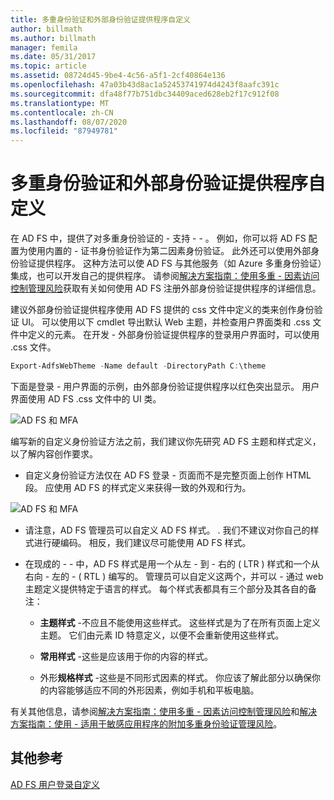 ```yaml
---
title: 多重身份验证和外部身份验证提供程序自定义
author: billmath
ms.author: billmath
manager: femila
ms.date: 05/31/2017
ms.topic: article
ms.assetid: 08724d45-9be4-4c56-a5f1-2cf40864e136
ms.openlocfilehash: 47a03b43d8ac1a52453741974d4243f8aafc391c
ms.sourcegitcommit: dfa48f77b751dbc34409aced628eb2f17c912f08
ms.translationtype: MT
ms.contentlocale: zh-CN
ms.lasthandoff: 08/07/2020
ms.locfileid: "87949781"
---
```

# <a name="multi-factor-authentication-and-external-authentication-providers-customization"></a>多重身份验证和外部身份验证提供程序自定义

在 AD FS 中，提供了对多重身份验证的 \- 支持 \- \- 。 例如，你可以将 AD FS 配置为使用内置的 \- 证书身份验证作为第二因素身份验证。 此外还可以使用外部身份验证提供程序。 这种方法可以使 AD FS 与其他服务（如 Azure 多重身份验证）集成，也可以开发自己的提供程序。 请参阅[解决方案指南：使用多重 \- 因素访问控制管理风险](./manage-risk-with-conditional-access-control.md)获取有关如何使用 AD FS 注册外部身份验证提供程序的详细信息。

建议外部身份验证提供程序使用 AD FS 提供的 css 文件中定义的类来创作身份验证 UI。 可以使用以下 cmdlet 导出默认 Web 主题，并检查用户界面类和 .css 文件中定义的元素。 在开发 \- 外部身份验证提供程序的登录用户界面时，可以使用 .css 文件。

```powershell
Export-AdfsWebTheme -Name default -DirectoryPath C:\theme
```

下面是登录 \- 用户界面的示例，由外部身份验证提供程序以红色突出显示。 用户界面使用 AD FS .css 文件中的 UI 类。

![AD FS 和 MFA](media/AD-FS-user-sign-in-customization/ADFS_Blue_Custom8.png)

编写新的自定义身份验证方法之前，我们建议你先研究 AD FS 主题和样式定义，以了解内容创作要求。

-   自定义身份验证方法仅在 AD FS 登录 \- 页面而不是完整页面上创作 HTML 段。 应使用 AD FS 的样式定义来获得一致的外观和行为。

![AD FS 和 MFA](media/AD-FS-user-sign-in-customization/ADFS_Blue_Custom9.png)

-   请注意，AD FS 管理员可以自定义 AD FS 样式。 . 我们不建议对你自己的样式进行硬编码。 相反，我们建议尽可能使用 AD FS 样式。

-   在现成的 \- \- 中，AD FS 样式是用一个从左 \- 到 \- 右的 \( LTR \) 样式和一个从右向 \- 左的 \- \( RTL \) 编写的。 管理员可以自定义这两个，并可以 \- 通过 web 主题定义提供特定于语言的样式。 每个样式表都具有三个部分及其各自的备注：

    -   **主题样式** \-不应且不能使用这些样式。 这些样式是为了在所有页面上定义主题。 它们由元素 ID 特意定义，以便不会重新使用这些样式。

    -   **常用样式** \-这些是应该用于你的内容的样式。

    -   外形**规格样式** \-这些是不同形式因素的样式。 你应该了解此部分以确保你的内容能够适应不同的外形因素，例如手机和平板电脑。

有关其他信息，请参阅[解决方案指南：使用多重 \- 因素访问控制管理风险](./manage-risk-with-conditional-access-control.md)和[解决方案指南：使用 \- 适用于敏感应用程序的附加多重身份验证管理风险](https://tnstage.redmond.corp.microsoft.com/library/dn280949.aspx)。

## <a name="additional-references"></a>其他参考
[AD FS 用户登录自定义](AD-FS-user-sign-in-customization.md)
